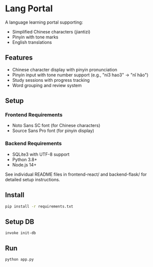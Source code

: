 # Lang Portal

A language learning portal supporting:
- Simplified Chinese characters (jiantizi)
- Pinyin with tone marks
- English translations

## Features

- Chinese character display with pinyin pronunciation
- Pinyin input with tone number support (e.g., "ni3 hao3" -> "nǐ hǎo")
- Study sessions with progress tracking
- Word grouping and review system

## Setup

### Frontend Requirements
- Noto Sans SC font (for Chinese characters)
- Source Sans Pro font (for pinyin display)

### Backend Requirements
- SQLite3 with UTF-8 support
- Python 3.8+
- Node.js 14+

See individual README files in frontend-react/ and backend-flask/ for detailed setup instructions.

## Install

```sh
pip install -r requirements.txt
```

## Setup DB

```
invoke init-db
```

## Run

```sh
python app.py
```